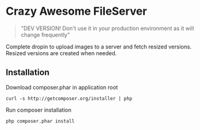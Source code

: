 # Crazy Awesome FileServer

> "DEV VERSION! Don't use it in your production environment as it will change frequently"

Complete dropin to upload images to a server and fetch resized versions. Resized versions are created when needed.

## Installation

Download composer.phar in application root

`curl -s http://getcomposer.org/installer | php`

Run composer installation

`php composer.phar install`
